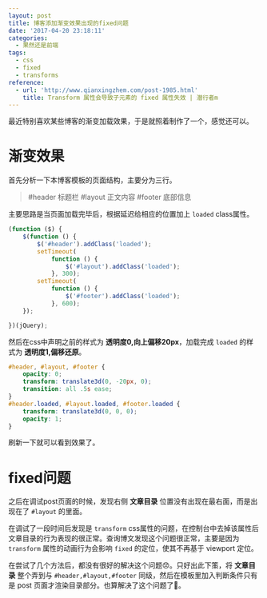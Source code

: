 ```yaml
---
layout: post
title: 博客添加渐变效果出现的fixed问题
date: '2017-04-20 23:18:11'
categories:
  - 果然还是前端
tags:
  - css
  - fixed
  - transforms
reference:
  - url: 'http://www.qianxingzhem.com/post-1985.html'
    title: Transform 属性会导致子元素的 fixed 属性失效 | 潜行者m
---
```


最近特别喜欢某些博客的渐变加载效果，于是就照着制作了一个，感觉还可以。

# 渐变效果

首先分析一下本博客模板的页面结构，主要分为三行。

> #header 标题栏
> #layout 正文内容
> #footer 底部信息

主要思路是当页面加载完毕后，根据延迟给相应的位置加上 `loaded` class属性。

```javascript
(function ($) {
    $(function () {
        $('#header').addClass('loaded');
        setTimeout(
            function () {
                $('#layout').addClass('loaded');
            }, 300);
        setTimeout(
            function () {
                $('#footer').addClass('loaded');
            }, 600);
    });

})(jQuery);
```

然后在css中声明之前的样式为 **透明度0,向上偏移20px**，加载完成 `loaded` 的样式为 **透明度1,偏移还原**。

```css
#header, #layout, #footer {
    opacity: 0;
    transform: translate3d(0, -20px, 0);
    transition: all .5s ease;
}
#header.loaded, #layout.loaded, #footer.loaded {
    transform: translate3d(0, 0, 0);
    opacity: 1;
}
```

刷新一下就可以看到效果了。

# fixed问题

之后在调试post页面的时候，发现右侧 **文章目录** 位置没有出现在最右面，而是出现在了 `#layout` 的里面。

在调试了一段时间后发现是 `transform` css属性的问题，在控制台中去掉该属性后文章目录的行为表现的很正常。查询博文发现这个问题很正常，主要是因为 `transform` 属性的动画行为会影响 `fixed` 的定位，使其不再基于 viewport 定位。

在尝试了几个方法后，都没有很好的解决这个问题:disappointed:。只好出此下策，将 **文章目录** 整个弄到与 `#header,#layout,#footer` 同级，然后在模板里加入判断条件只有是 post 页面才渲染目录部分。也算解决了这个问题了:tada:。